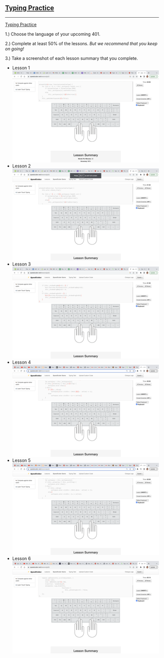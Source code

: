 ## [Typing Practice](https://codefellows.github.io/common_curriculum/prework/typing)
___

[Typing Practice](https://www.speedcoder.net/lessons/js/1/)

1.) Choose the language of your upcoming 401.

2.) Complete at least 50% of the lessons. *But we recommend that you keep on going!*

3.) Take a screenshot of each lesson summary that you complete.

* Lesson 1 ![Lesson 1](img/typing-lesson-01.png)
* Lesson 2 ![Lesson 2](img/typing-lesson-02.png)
* Lesson 3 ![Lesson 3](img/typing-lesson-03.png)
* Lesson 4 ![Lesson 4](img/typing-lesson-04.png)
* Lesson 5 ![Lesson 5](img/typing-lesson-05.png)
* Lesson 6 ![Lesson 6](img/typing-lesson-06.png)

